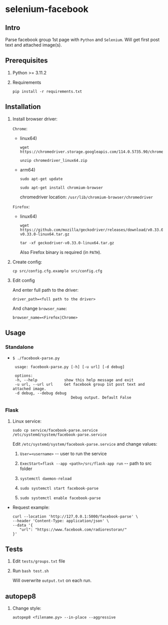 # selenium-facebook

## Intro

Parse facebook group 1st page with `Python` and `Selenium`. Will get first post text and attached image(s).

## Prerequisites 

1. Python >= 3.11.2

1. Requirements

       pip install -r requirements.txt

## Installation

1. Install browser driver:

    `Chrome`:

    * linux64)


          wget https://chromedriver.storage.googleapis.com/114.0.5735.90/chromedriver_linux64.zip

          unzip chromedriver_linux64.zip 

    * arm64)
        
          sudo apt-get update

          sudo apt-get install chromium-browser
        
        chromedriver location: `/usr/lib/chromium-browser/chromedriver`

    `Firefox`:

    * linux64)

          wget https://github.com/mozilla/geckodriver/releases/download/v0.33.0/geckodriver-v0.33.0-linux64.tar.gz

          tar -xf geckodriver-v0.33.0-linux64.tar.gz
        
       Also Firefox binary is required (in `PATH`).

1. Create config:

       cp src/config.cfg.example src/config.cfg

1. Edit config
    
    And enter full path to the driver:

       driver_path=<full path to the driver>
    
    And change `browser_name`:
        
       browser_name=<Firefox|Chrome>

## Usage

### Standalone

* `$ ./facebook-parse.py`

       usage: facebook-parse.py [-h] [-u url] [-d debug]

       options:
       -h, --help            show this help message and exit
       -u url, --url url     Get facebook group 1st post text and attached image.
       -d debug, --debug debug
                                Debug output. Default False

### Flask

1. Linux service:

       sudo cp service/facebook-parse.service /etc/systemd/system/facebook-parse.service
    
    Edit `/etc/systemd/system/facebook-parse.service` and change values:

    1. `User=<username>` -- user to run the service

    1. `ExecStart=flask --app <path>/src/flask-app run` -- path to src folder

    1. `systemctl daemon-reload`

    1. `sudo systemctl start facebook-parse`

    1. `sudo systemctl enable facebook-parse`

* Request example:
    
      curl --location 'http://127.0.0.1:5000/facebook-parse' \
      --header 'Content-Type: application/json' \
      --data '{
         "url": "https://www.facebook.com/radiorestoran/"
      }'

## Tests

1. Edit `tests/groups.txt` file

1. Run `bash test.sh`
    
    Will overwrite `output.txt` on each run. 

## autopep8

1. Change style:

       autopep8 <filename.py> --in-place --aggressive
